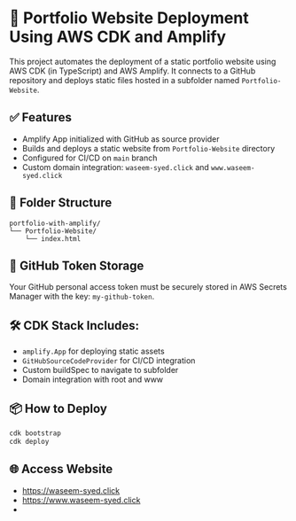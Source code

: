 # 🚀 Portfolio Website Deployment Using AWS CDK and Amplify

This project automates the deployment of a static portfolio website using AWS CDK (in TypeScript) and AWS Amplify. It connects to a GitHub repository and deploys static files hosted in a subfolder named `Portfolio-Website`.

## ✅ Features

- Amplify App initialized with GitHub as source provider
- Builds and deploys a static website from `Portfolio-Website` directory
- Configured for CI/CD on `main` branch
- Custom domain integration: `waseem-syed.click` and `www.waseem-syed.click`

## 🧾 Folder Structure

```
portfolio-with-amplify/
└── Portfolio-Website/
    └── index.html
```

## 🔐 GitHub Token Storage

Your GitHub personal access token must be securely stored in AWS Secrets Manager with the key: `my-github-token`.

## 🛠️ CDK Stack Includes:

- `amplify.App` for deploying static assets
- `GitHubSourceCodeProvider` for CI/CD integration
- Custom buildSpec to navigate to subfolder
- Domain integration with root and www


## 📦 How to Deploy

```bash
cdk bootstrap
cdk deploy
```

## 🌐 Access Website

- https://waseem-syed.click
- https://www.waseem-syed.click
-